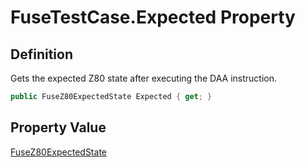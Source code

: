 # FuseTestCase.Expected Property
## Definition

Gets the expected Z80 state after executing the DAA instruction.

```c#
public FuseZ80ExpectedState Expected { get; }
```

## Property Value

[FuseZ80ExpectedState](MrKWatkins.EmulatorTestSuites.Z80.Instruction.Fuse.FuseZ80ExpectedState.md)
